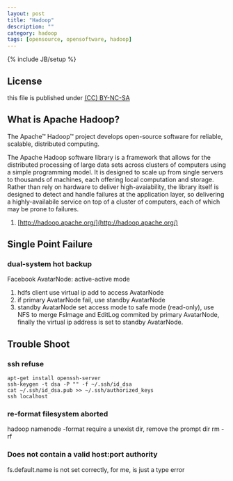 ```yaml
---
layout: post
title: "Hadoop"
description: ""
category: hadoop
tags: [opensource, opensoftware, hadoop]
---
```

{% include JB/setup %}
## License
this file is published under [(CC) BY-NC-SA](http://creativecommons.org/licenses/by-nc-sa/3.0/)

## What is Apache Hadoop?
The Apache™ Hadoop™ project develops open-source software for
reliable, scalable, distributed computing.

The Apache Hadoop software library is a framework that allows for the
distributed processing of large data sets across clusters of computers
using a simple programming model. It is designed to scale up from
single servers to thousands of machines, each offering local
computation and storage. Rather than rely on hardware to deliver
high-avaiability, the library itself is designed to detect and handle
failures at the application layer, so delivering a highly-availabile
service on top of a cluster of computers, each of which may be prone
to failures.

1. [http://hadoop.apache.org/](http://hadoop.apache.org/)

## Single Point Failure
### dual-system hot backup
Facebook AvatarNode: active-active mode

1. hdfs client use virtual ip add to access AvatarNode
2. if primary AvatarNode fail, use standby AvatarNode
3. standby AvatarNode set access mode to safe mode (read-only), use
   NFS to merge FsImage and EditLog commited by primary AvatarNode,
   finally the virtual ip address is set to standby AvatarNode.

## Trouble Shoot
### ssh refuse

    apt-get install openssh-server
    ssh-keygen -t dsa -P "" -f ~/.ssh/id_dsa
    cat ~/.ssh/id_dsa.pub >> ~/.ssh/authorized_keys
    ssh localhost

### re-format filesystem aborted
hadoop namenode -format require a unexist dir, remove the prompt dir
rm -rf

### Does not contain a valid host:port authority
fs.default.name is not set correctly, for me, is just a type error
